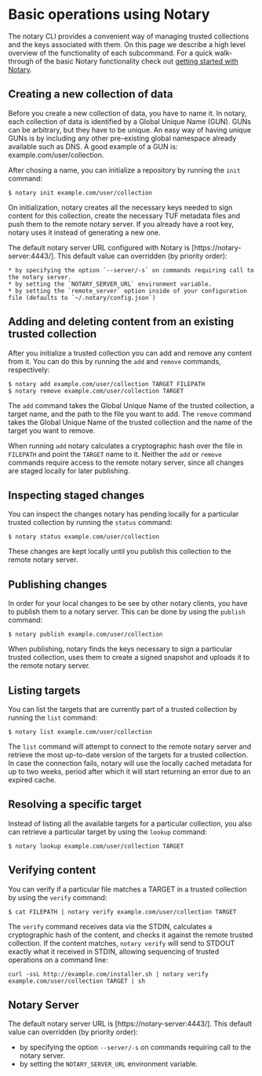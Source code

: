 <!--[metadata]>
+++
title = "Basic Operations"
description = "Basic operations using Notary"
keywords = ["docker, notary, trust, image, signing, repository, cli"]
[menu.main]
parent="mn_notary"
+++
<![end-metadata]-->

# Basic operations using Notary

The notary CLI provides a convenient way of managing trusted collections and the keys associated with them. On this page we describe a high level overview of the functionality of each subcommand. For a quick walk-through of the basic Notary functionality check out [getting started with Notary](gettingstarted.md).

## Creating a new collection of data

Before you create a new collection of data, you have to name it. In notary, each collection of data is identified by a Global Unique Name (GUN). GUNs can be arbitrary, but they have to be unique. An easy way of having unique GUNs is by including any other pre-existing global namespace already available such as DNS. A good example of a GUN is: example.com/user/collection.

After chosing a name, you can initialize a repository by running the `init` command:

```
$ notary init example.com/user/collection
```

On initialization, notary creates all the necessary keys needed to sign content for this collection, create the necessary TUF metadata files and push them to the remote notary server. If you already have a root key, notary uses it instead of generating a new one.

The default notary server URL configured with Notary is [https://notary-server:4443/]. This default value can overridden (by priority order):

	* by specifying the option `--server/-s` on commands requiring call to the notary server.
	* by setting the `NOTARY_SERVER_URL` environment variable.
	* by setting the `remote_server` option inside of your configuration file (defaults to `~/.notary/config.json`)

## Adding and deleting content from an existing trusted collection

After you initialize a trusted collection you can add and remove any content from it. You can do this by running the `add` and `remove` commands, respectively:

```
$ notary add example.com/user/collection TARGET FILEPATH
$ notary remove example.com/user/collection TARGET
```

The `add` command takes the Global Unique Name of the trusted collection, a target name, and the path to the file you want to add.
The `remove` command takes the Global Unique Name of the trusted collection and the name of the target you want to remove.

When running `add` notary calculates a cryptographic hash over the file in `FILEPATH` and point the `TARGET` name to it. Neither the `add` or `remove` commands require access to the remote notary server, since all changes are staged locally for later publishing.

## Inspecting staged changes

You can inspect the changes notary has pending locally for a particular trusted collection by running the `status` command:

```
$ notary status example.com/user/collection
```

These changes are kept locally until you publish this collection to the remote notary server.

## Publishing changes

In order for your local changes to be see by other notary clients, you have to publish them to a notary server. This can be done by using the `publish` command:

```
$ notary publish example.com/user/collection
```

When publishing, notary finds the keys necessary to sign a particular trusted collection, uses them to create a signed snapshot and uploads it to the remote notary server.

## Listing targets

You can list the targets that are currently part of a trusted collection by running the `list` command:

```
$ notary list example.com/user/collection
```

The `list` command will attempt to connect to the remote notary server and retrieve the most up-to-date version of the targets for a trusted collection. In case the connection fails, notary will use the locally cached metadata for up to two weeks, period after which it will start returning an error due to an expired cache.


## Resolving a specific target

Instead of listing all the available targets for a particular collection, you also can retrieve a particular target by using the `lookup` command:

```
$ notary lookup example.com/user/collection TARGET
```

## Verifying content

You can verify if a particular file matches a TARGET in a trusted collection by using the `verify` command:

```
$ cat FILEPATH | notary verify example.com/user/collection TARGET
```

The `verify` command receives data via the STDIN, calculates a cryptographic hash of the content, and checks it against the remote trusted collection. If the content matches, `notary verify` will send to STDOUT exactly what it received in STDIN, allowing sequencing of trusted operations on a command line:

```
curl -ssL http://example.com/installer.sh | notary verify example.com/user/collection TARGET | sh
```

## Notary Server

The default notary server URL is [https://notary-server:4443/]. This default value can overridden (by priority order):

- by specifying the option `--server/-s` on commands requiring call to the notary server.
- by setting the `NOTARY_SERVER_URL` environment variable.
